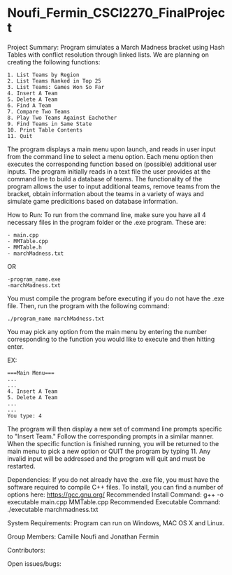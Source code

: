 # Noufi_Fermin_CSCI2270_FinalProject

Project Summary:
Program simulates a March Madness bracket using Hash Tables with conflict resolution through linked lists. We are planning on creating the following functions:

	1. List Teams by Region
	2. List Teams Ranked in Top 25
	3. List Teams: Games Won So Far
	4. Insert A Team
	5. Delete A Team
	6. Find A Team
	7. Compare Two Teams
	8. Play Two Teams Against Eachother
	9. Find Teams in Same State
	10. Print Table Contents
	11. Quit

The program displays a main menu upon launch, and reads in user input from the command line to select a menu option.  Each menu option then executes the corresponding function based on (possible) additional user inputs.  The program initially reads in a text file the user provides at the command line to build a database of teams.  The functionality of the program allows the user to input additional teams, remove teams from the bracket, obtain information about the teams in a variety of ways and simulate game predicitions based on database information.

How to Run:
To run from the command line, make sure you have all 4 necessary files in the program folder or the .exe program.  These are:

	- main.cpp
	- MMTable.cpp
	- MMTable.h
	- marchMadness.txt

OR

	-program_name.exe
	-marchMadness.txt

You must compile the program before executing if you do not have the .exe file.  Then, run the program with the following command:

	./program_name marchMadness.txt

You may pick any option from the main menu by entering the number corresponding to the function you would like to execute and then hitting enter.

EX: 	

	===Main Menu===
	...
	...
	4. Insert A Team
	5. Delete A Team
	...
	...
	You type: 4

The program will then display a new set of command line prompts specific to "Insert Team."
Follow the corresponding prompts in a similar manner.  When the specific function is finished running, you will be returned to the main menu to pick a new option or QUIT the program by typing 11.  Any invalid input will be addressed and the program will quit and must be restarted.


Dependencies:
If you do not already have the .exe file, you must have the software required to compile C++ files.
To install, you can find a number of options here: https://gcc.gnu.org/
Recommended Install Command: g++ -o executable main.cpp MMTable.cpp
Recommended Executable Command: ./executable marchmadness.txt

System	Requirements:
Program can run on Windows, MAC OS X and Linux.

Group	Members:
Camille Noufi and Jonathan Fermin

Contributors:


Open issues/bugs:
